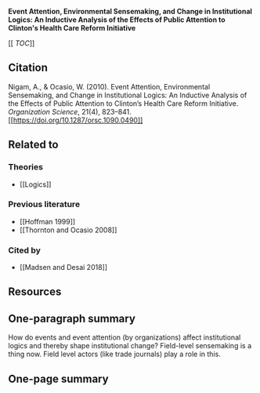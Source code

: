 **Event Attention, Environmental Sensemaking, and Change in Institutional Logics: An Inductive Analysis of the Effects of Public Attention to Clinton's Health Care Reform Initiative**

[[ _TOC_]]

## Citation

Nigam, A., & Ocasio, W. (2010). Event Attention, Environmental Sensemaking, and Change in Institutional Logics: An Inductive Analysis of the Effects of Public Attention to Clinton’s Health Care Reform Initiative. *Organization Science*, 21(4), 823–841. [[https://doi.org/10.1287/orsc.1090.0490]]

## Related to

### Theories
* [[Logics]]

### Previous literature
* [[Hoffman 1999]]
* [[Thornton and Ocasio 2008]]

### Cited by
* [[Madsen and Desai 2018]]

## Resources

## One-paragraph summary

How do events and event attention (by organizations) affect institutional logics and thereby shape institutional change? Field-level sensemaking is a thing now. Field level actors (like trade journals) play a role in this.

## One-page summary